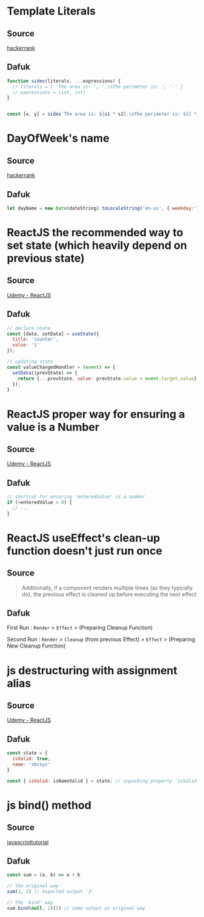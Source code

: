 # Template Literals

## Source

[hackerrank](https://www.hackerrank.com/challenges/js10-template-literals/problem)

## Dafuk

```js
function sides(literals, ...expressions) {
  // literals = [ 'The area is: ', '.\nThe perimeter is: ', '.' ]
  // expressions = [int, int]
}


const [x, y] = sides`The area is: ${s1 * s2}.\nThe perimeter is: ${2 * (s1 + s2)}.`;
```

# DayOfWeek's name

## Source

[hackerrank](https://www.hackerrank.com/challenges/js10-date/problem)

## Dafuk

```js
let dayName = new Date(dateString).toLocaleString('en-us', { weekday:'long' })
```

# ReactJS the recommended way to set state (which heavily depend on previous state)

## Source
[Udemy - ReactJS](https://samsungu.udemy.com/course/react-the-complete-guide-incl-redux/learn/lecture/25596010#overview)

## Dafuk
```js
// declare state
const [data, setData] = useState({
  title: 'counter',
  value: '1'
});

// updating state
const valueChangedHandler = (event) => {
  setData((prevState) => {
    return {...prevState, value: prevState.value + event.target.value}
  });
}
```

# ReactJS proper way for ensuring a value is a Number

## Source

[Udemy - ReactJS](https://samsungu.udemy.com/course/react-the-complete-guide-incl-redux/learn/lecture/25598410#overview)

## Dafuk
```js
// shortcut for ensuring 'enteredValue' is a number
if (+enteredValue > 0) {
  // ...
}
```

# ReactJS useEffect's clean-up function doesn't just run once

## Source

> Additionally, if a component renders multiple times (as they typically do), 
> the previous effect is cleaned up before executing the next effect

## Dafuk

First Run   : `Render` > `Effect` > (Preparing Cleanup Function)

Second Run  : `Render` > `Cleanup` (from previous Effect) > `Effect` > (Preparing New Cleanup Function)


# js destructuring with assignment alias

## Source

[Udemy - ReactJS](https://samsungu.udemy.com/course/react-the-complete-guide-incl-redux/learn/lecture/25599236#overview)

## Dafuk

```js
const state = {
  isValid: true,
  name: 'abcxyz'
}

const { isValid: isNameValid } = state; // unpacking property 'isValid' of 'state' object, then assign as variable with name 'isNameValid'

```

# js bind() method

## Source

[javascripttutorial](https://www.javascripttutorial.net/javascript-bind/)

## Dafuk

```js
const sum = (a, b) => a + b

// the original way
sum(1, 2) // expected output '3'

// the 'bind' way
sum.bind(null, 1)(2) // same output as original way
```

